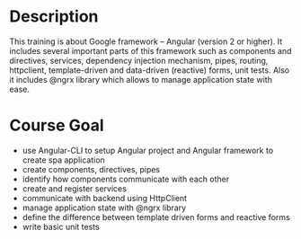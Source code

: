 # Description

This training is about Google framework – Angular (version 2 or higher). It includes several important parts of this framework such as components and directives, services, dependency injection mechanism, pipes, routing, httpclient, template-driven and data-driven (reactive) forms, unit tests. Also it includes @ngrx library which allows to manage application state with ease.

# Course Goal

- use Angular-CLI to setup Angular project and Angular framework to create spa application
- create components, directives, pipes
- identify how components communicate with each other
- create and register services
- communicate with backend using HttpClient
- manage application state with @ngrx library
- define the difference between template driven forms and reactive forms
- write basic unit tests